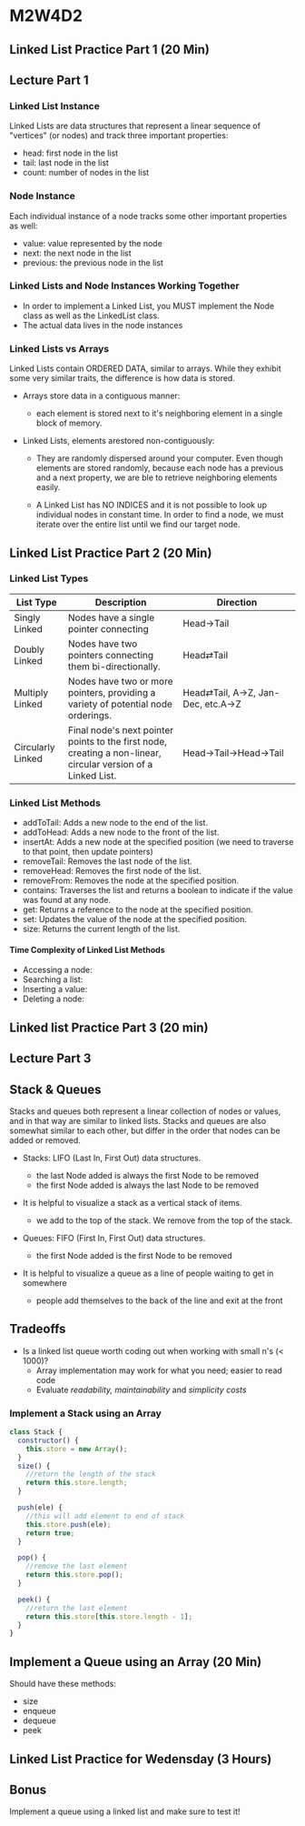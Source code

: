 # M2W4D2

## Linked List Practice Part 1 (20 Min)

## Lecture Part 1

### Linked List Instance

Linked Lists are data structures that represent a linear sequence of "vertices"
(or nodes) and track three important properties:

- head: first node in the list
- tail: last node in the list
- count: number of nodes in the list

### Node Instance

Each individual instance of a node tracks some other important properties as
well:

- value: value represented by the node
- next: the next node in the list
- previous: the previous node in the list

### Linked Lists and Node Instances Working Together

- In order to implement a Linked List, you MUST implement the Node class as well
as the LinkedList class.
- The actual data lives in the node instances

### Linked Lists vs Arrays

Linked Lists contain ORDERED DATA, similar to arrays. While they exhibit some
very similar traits, the difference is how data is stored.

- Arrays store data in a contiguous manner:

  - each element is stored next to it's neighboring element in a single block of
    memory.

- Linked Lists, elements arestored non-contiguously:

  - They are randomly dispersed around your computer. Even though elements are
      stored randomly, because each node has a previous and a next property, we
       are ble to retrieve neighboring elements easily.

  - A Linked List has NO INDICES and it is not possible to look up individual
  nodes in constant time. In order to find a node, we must iterate over the
  entire list until we find our target node.

## Linked List Practice Part 2 (20 Min)

### Linked List Types

| List Type         | Description                                                                                                   | Direction                        |
|-------------------|---------------------------------------------------------------------------------------------------------------|----------------------------------|
| Singly Linked     | Nodes have a single pointer connecting                                                                        | Head→Tail                        |
| Doubly Linked     | Nodes have two pointers connecting them bi-directionally.                                                     | Head⇄Tail                        |
| Multiply Linked   | Nodes have two or more pointers, providing a variety of potential node orderings.                             | Head⇄Tail, A→Z, Jan-Dec, etc.A→Z |
| Circularly Linked | Final node's next pointer points to the first node, creating a non-linear, circular version of a Linked List. | Head→Tail→Head→Tail              |

### Linked List Methods

- addToTail: Adds a new node to the end of the list.
- addToHead: Adds a new node to the front of the list.
- insertAt: Adds a new node at the specified position (we need to traverse to
that point, then update pointers)
- removeTail: Removes the last node of the list.
- removeHead: Removes the first node of the list.
- removeFrom: Removes the node at the specified position.
- contains: Traverses the list and returns a boolean to indicate if the value
was found at any node.
- get: Returns a reference to the node at the specified position.
- set: Updates the value of the node at the specified position.
- size: Returns the current length of the list.

#### Time Complexity of Linked List Methods

- Accessing a node:
- Searching a list:
- Inserting a value:
- Deleting a node:

## Linked list Practice Part 3 (20 min)

## Lecture Part 3

## Stack & Queues

Stacks and queues both represent a linear collection of nodes or values, and in
that way are similar to linked lists. Stacks and queues are also somewhat
similar to each other, but differ in the order that nodes can be added or
removed.

- Stacks: LIFO (Last In, First Out) data structures.
  - the last Node added is always the first Node to be removed
  - the first Node added is always the last Node to be removed
- It is helpful to visualize a stack as a vertical stack of items.
  - we add to the top of the stack. We remove from the top of the stack.

- Queues: FIFO (First In, First Out) data structures.
  - the first Node added is the first Node to be removed
- It is helpful to visualize a queue as a line of people waiting to get in somewhere
  - people add themselves to the back of the line and exit at the front

## Tradeoffs

- Is a linked list queue worth coding out when working with small n's (< 1000)?
  - Array implementation may work for what you need; easier to read code
  - Evaluate _readability, maintainability_ and _simplicity costs_

### Implement a Stack using an Array

```js
class Stack {
  constructor() {
    this.store = new Array();
  }
  size() {
    //return the length of the stack
    return this.store.length;
  }

  push(ele) {
    //this will add element to end of stack
    this.store.push(ele);
    return true;
  }

  pop() {
    //remove the last element
    return this.store.pop();
  }

  peek() {
    //return the last element
    return this.store[this.store.length - 1];
  }
}
```

## Implement a Queue using an Array (20 Min)

Should have these methods:

- size
- enqueue
- dequeue
- peek

## Linked List Practice for Wedensday (3 Hours)

## Bonus

Implement a queue using a linked list and make sure to test it!
